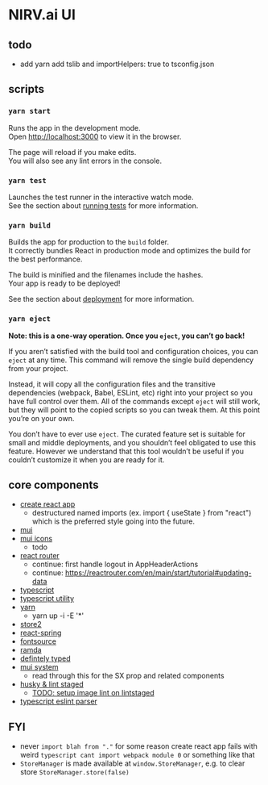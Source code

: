# NIRV.ai UI

## todo

- add yarn add tslib and importHelpers: true to tsconfig.json

## scripts

### `yarn start`

Runs the app in the development mode.\
Open [http://localhost:3000](http://localhost:3000) to view it in the browser.

The page will reload if you make edits.\
You will also see any lint errors in the console.

### `yarn test`

Launches the test runner in the interactive watch mode.\
See the section about [running tests](https://facebook.github.io/create-react-app/docs/running-tests) for more information.

### `yarn build`

Builds the app for production to the `build` folder.\
It correctly bundles React in production mode and optimizes the build for the best performance.

The build is minified and the filenames include the hashes.\
Your app is ready to be deployed!

See the section about [deployment](https://facebook.github.io/create-react-app/docs/deployment) for more information.

### `yarn eject`

**Note: this is a one-way operation. Once you `eject`, you can’t go back!**

If you aren’t satisfied with the build tool and configuration choices, you can `eject` at any time. This command will remove the single build dependency from your project.

Instead, it will copy all the configuration files and the transitive dependencies (webpack, Babel, ESLint, etc) right into your project so you have full control over them. All of the commands except `eject` will still work, but they will point to the copied scripts so you can tweak them. At this point you’re on your own.

You don’t have to ever use `eject`. The curated feature set is suitable for small and middle deployments, and you shouldn’t feel obligated to use this feature. However we understand that this tool wouldn’t be useful if you couldn’t customize it when you are ready for it.

## core components

- [create react app](https://create-react-app.dev/)
  - destructured named imports (ex. import { useState } from "react") which is the preferred style going into the future.
- [mui](https://mui.com/material-ui/)
- [mui icons](https://mui.com/material-ui/material-icons)
  - todo
- [react router](https://reactrouter.com/en/main)
  - continue: first handle logout in AppHeaderActions
  - continue: https://reactrouter.com/en/main/start/tutorial#updating-data
- [typescript](https://www.typescriptlang.org/)
- [typescript utility](https://www.typescriptlang.org/docs/handbook/utility-types.html)
- [yarn](https://yarnpkg.com)
  - yarn up -i -E '\*'
- [store2](https://github.com/nbubna/store)
- [react-spring](https://react-spring.dev/)
- [fontsource](https://fontsource.org/)
- [ramda](https://ramdajs.com/docs/)
- [defintely typed](https://www.typescriptlang.org/dt/search?search=)
- [mui system](https://mui.com/system/getting-started/usage/)
  - read through this for the SX prop and related components
- [husky & lint staged](https://laurieontech.com/posts/husky/)
  - [TODO: setup image lint on lintstaged](https://github.com/okonet/lint-staged#minify-the-images)
- [typescript eslint parser](https://github.com/typescript-eslint/typescript-eslint/tree/main/packages/parser#parseroptionsproject)

## FYI

- never `import blah from "."` for some reason create react app fails with weird `typescript cant import webpack module 0` or something like that
- `StoreManager` is made available at `window.StoreManager`, e.g. to clear store `StoreManager.store(false)`
